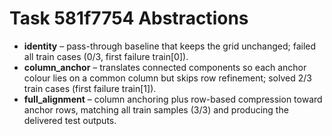 # Task 581f7754 Abstractions

- **identity** – pass-through baseline that keeps the grid unchanged; failed all train cases (0/3, first failure train[0]).
- **column_anchor** – translates connected components so each anchor colour lies on a common column but skips row refinement; solved 2/3 train cases (first failure train[1]).
- **full_alignment** – column anchoring plus row-based compression toward anchor rows, matching all train samples (3/3) and producing the delivered test outputs.
